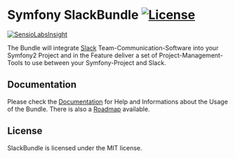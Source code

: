 # Symfony SlackBundle [![License](https://poser.pugx.org/dzunke/slack-bundle/license.svg)](https://packagist.org/packages/dzunke/slack-bundle)

[![SensioLabsInsight](https://insight.sensiolabs.com/projects/4ebcafc5-8e62-45b0-91d6-005bad061fa0/mini.png)](https://insight.sensiolabs.com/projects/4ebcafc5-8e62-45b0-91d6-005bad061fa0)

The Bundle will integrate [Slack](https://slack.com/) Team-Communication-Software into your Symfony2 Project and in the Feature deliver a set of Project-Management-Tools to use between your Symfony-Project and Slack.

## Documentation

Please check the [Documentation](Resources/doc/index.md) for Help and Informations about the Usage of the Bundle. There is also a [Roadmap](Resources/doc/roadmap.md) available.

## License

SlackBundle is licensed under the MIT license.
